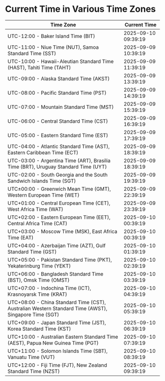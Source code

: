 # Current Time in Various Time Zones

| Time Zone | Current Time |
|-----------|--------------|
| UTC-12:00 - Baker Island Time (BIT) | 2025-09-10 09:39:19 |
| UTC-11:00 - Niue Time (NUT), Samoa Standard Time (SST) | 2025-09-09 10:39:19 |
| UTC-10:00 - Hawaii-Aleutian Standard Time (HAST), Tahiti Time (TAHT) | 2025-09-09 11:39:19 |
| UTC-09:00 - Alaska Standard Time (AKST) | 2025-09-09 13:39:19 |
| UTC-08:00 - Pacific Standard Time (PST) | 2025-09-09 14:39:19 |
| UTC-07:00 - Mountain Standard Time (MST) | 2025-09-09 15:39:19 |
| UTC-06:00 - Central Standard Time (CST) | 2025-09-09 16:39:19 |
| UTC-05:00 - Eastern Standard Time (EST) | 2025-09-09 17:39:19 |
| UTC-04:00 - Atlantic Standard Time (AST), Eastern Caribbean Time (ECT) | 2025-09-09 18:39:19 |
| UTC-03:00 - Argentina Time (ART), Brasília Time (BRT), Uruguay Standard Time (UYT) | 2025-09-09 18:39:19 |
| UTC-02:00 - South Georgia and the South Sandwich Islands Time (SGT) | 2025-09-09 19:39:19 |
| UTC±00:00 - Greenwich Mean Time (GMT), Western European Time (WET) | 2025-09-09 22:39:19 |
| UTC+01:00 - Central European Time (CET), West Africa Time (WAT) | 2025-09-09 23:39:19 |
| UTC+02:00 - Eastern European Time (EET), Central Africa Time (CAT) | 2025-09-10 00:39:19 |
| UTC+03:00 - Moscow Time (MSK), East Africa Time (EAT) | 2025-09-10 00:39:19 |
| UTC+04:00 - Azerbaijan Time (AZT), Gulf Standard Time (GST) | 2025-09-10 01:39:19 |
| UTC+05:00 - Pakistan Standard Time (PKT), Yekaterinburg Time (YEKT) | 2025-09-10 02:39:19 |
| UTC+06:00 - Bangladesh Standard Time (BST), Omsk Time (OMST) | 2025-09-10 03:39:19 |
| UTC+07:00 - Indochina Time (ICT), Krasnoyarsk Time (KRAT) | 2025-09-10 04:39:19 |
| UTC+08:00 - China Standard Time (CST), Australian Western Standard Time (AWST), Singapore Time (SGT) | 2025-09-10 05:39:19 |
| UTC+09:00 - Japan Standard Time (JST), Korea Standard Time (KST) | 2025-09-10 06:39:19 |
| UTC+10:00 - Australian Eastern Standard Time (AEST), Papua New Guinea Time (PGT) | 2025-09-10 07:39:19 |
| UTC+11:00 - Solomon Islands Time (SBT), Vanuatu Time (VUT) | 2025-09-10 08:39:19 |
| UTC+12:00 - Fiji Time (FJT), New Zealand Standard Time (NZST) | 2025-09-10 09:39:19 |
